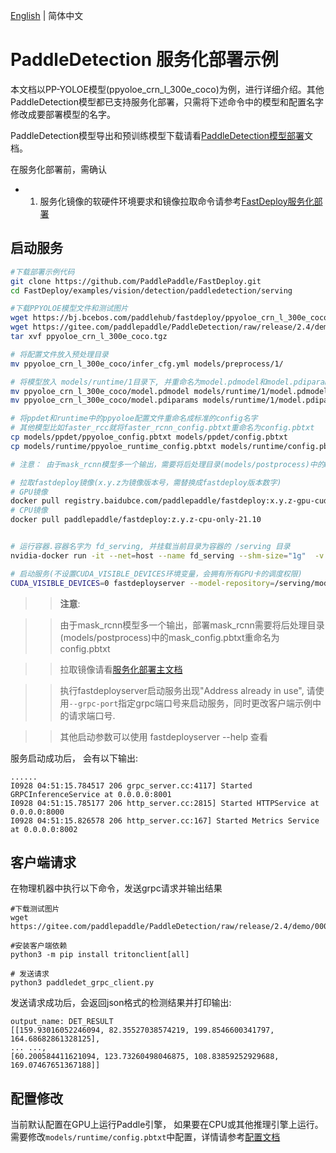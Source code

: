 [English](README_EN.md) | 简体中文
# PaddleDetection 服务化部署示例

本文档以PP-YOLOE模型(ppyoloe_crn_l_300e_coco)为例，进行详细介绍。其他PaddleDetection模型都已支持服务化部署，只需将下述命令中的模型和配置名字修改成要部署模型的名字。

PaddleDetection模型导出和预训练模型下载请看[PaddleDetection模型部署](../README.md)文档。

在服务化部署前，需确认

- 1. 服务化镜像的软硬件环境要求和镜像拉取命令请参考[FastDeploy服务化部署](../../../../../serving/README_CN.md)


## 启动服务

```bash
#下载部署示例代码
git clone https://github.com/PaddlePaddle/FastDeploy.git
cd FastDeploy/examples/vision/detection/paddledetection/serving

#下载PPYOLOE模型文件和测试图片
wget https://bj.bcebos.com/paddlehub/fastdeploy/ppyoloe_crn_l_300e_coco.tgz
wget https://gitee.com/paddlepaddle/PaddleDetection/raw/release/2.4/demo/000000014439.jpg
tar xvf ppyoloe_crn_l_300e_coco.tgz

# 将配置文件放入预处理目录
mv ppyoloe_crn_l_300e_coco/infer_cfg.yml models/preprocess/1/

# 将模型放入 models/runtime/1目录下, 并重命名为model.pdmodel和model.pdiparams
mv ppyoloe_crn_l_300e_coco/model.pdmodel models/runtime/1/model.pdmodel
mv ppyoloe_crn_l_300e_coco/model.pdiparams models/runtime/1/model.pdiparams

# 将ppdet和runtime中的ppyoloe配置文件重命名成标准的config名字
# 其他模型比如faster_rcc就将faster_rcnn_config.pbtxt重命名为config.pbtxt
cp models/ppdet/ppyoloe_config.pbtxt models/ppdet/config.pbtxt
cp models/runtime/ppyoloe_runtime_config.pbtxt models/runtime/config.pbtxt

# 注意： 由于mask_rcnn模型多一个输出，需要将后处理目录(models/postprocess)中的mask_config.pbtxt重命名为config.pbtxt

# 拉取fastdeploy镜像(x.y.z为镜像版本号，需替换成fastdeploy版本数字)
# GPU镜像
docker pull registry.baidubce.com/paddlepaddle/fastdeploy:x.y.z-gpu-cuda11.4-trt8.4-21.10
# CPU镜像
docker pull paddlepaddle/fastdeploy:z.y.z-cpu-only-21.10


# 运行容器.容器名字为 fd_serving, 并挂载当前目录为容器的 /serving 目录
nvidia-docker run -it --net=host --name fd_serving --shm-size="1g"  -v `pwd`/:/serving registry.baidubce.com/paddlepaddle/fastdeploy:x.y.z-gpu-cuda11.4-trt8.4-21.10  bash

# 启动服务(不设置CUDA_VISIBLE_DEVICES环境变量，会拥有所有GPU卡的调度权限)
CUDA_VISIBLE_DEVICES=0 fastdeployserver --model-repository=/serving/models
```
>> **注意**:

>> 由于mask_rcnn模型多一个输出，部署mask_rcnn需要将后处理目录(models/postprocess)中的mask_config.pbtxt重命名为config.pbtxt

>> 拉取镜像请看[服务化部署主文档](../../../../../serving/README_CN.md)

>> 执行fastdeployserver启动服务出现"Address already in use", 请使用`--grpc-port`指定grpc端口号来启动服务，同时更改客户端示例中的请求端口号.

>> 其他启动参数可以使用 fastdeployserver --help 查看

服务启动成功后， 会有以下输出:
```
......
I0928 04:51:15.784517 206 grpc_server.cc:4117] Started GRPCInferenceService at 0.0.0.0:8001
I0928 04:51:15.785177 206 http_server.cc:2815] Started HTTPService at 0.0.0.0:8000
I0928 04:51:15.826578 206 http_server.cc:167] Started Metrics Service at 0.0.0.0:8002
```


## 客户端请求

在物理机器中执行以下命令，发送grpc请求并输出结果
```
#下载测试图片
wget https://gitee.com/paddlepaddle/PaddleDetection/raw/release/2.4/demo/000000014439.jpg

#安装客户端依赖
python3 -m pip install tritonclient[all]

# 发送请求
python3 paddledet_grpc_client.py
```

发送请求成功后，会返回json格式的检测结果并打印输出:
```
output_name: DET_RESULT
[[159.93016052246094, 82.35527038574219, 199.8546600341797, 164.68682861328125],
... ...,
[60.200584411621094, 123.73260498046875, 108.83859252929688, 169.07467651367188]]
```

## 配置修改

当前默认配置在GPU上运行Paddle引擎， 如果要在CPU或其他推理引擎上运行。 需要修改`models/runtime/config.pbtxt`中配置，详情请参考[配置文档](../../../../../serving/docs/zh_CN/model_configuration.md)
